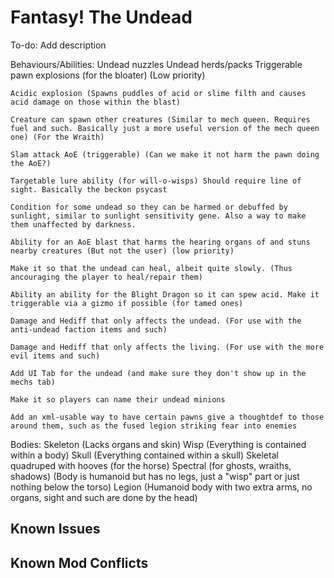 # Fantasy! The Undead

To-do: Add description

Behaviours/Abilities:
	Undead nuzzles
	Undead herds/packs
	Triggerable pawn explosions (for the bloater) (Low priority)
	
	Acidic explosion (Spawns puddles of acid or slime filth and causes acid damage on those within the blast)
	
	Creature can spawn other creatures (Similar to mech queen. Requires fuel and such. Basically just a more useful version of the mech queen one) (For the Wraith)
	
	Slam attack AoE (triggerable) (Can we make it not harm the pawn doing the AoE?)
	
	Targetable lure ability (for will-o-wisps) Should require line of sight. Basically the beckon psycast
	
	Condition for some undead so they can be harmed or debuffed by sunlight, similar to sunlight sensitivity gene. Also a way to make them unaffected by darkness.
	
	Ability for an AoE blast that harms the hearing organs of and stuns nearby creatures (But not the user) (low priority)
	
	Make it so that the undead can heal, albeit quite slowly. (Thus ancouraging the player to heal/repair them)
	
	Ability an ability for the Blight Dragon so it can spew acid. Make it triggerable via a gizmo if possible (for tamed ones)
	
	Damage and Hediff that only affects the undead. (For use with the anti-undead faction items and such)
	
	Damage and Hediff that only affects the living. (For use with the more evil items and such)
	
	Add UI Tab for the undead (and make sure they don't show up in the mechs tab)
	
	Make it so players can name their undead minions
	
	Add an xml-usable way to have certain pawns give a thoughtdef to those around them, such as the fused legion striking fear into enemies
	
Bodies:
	Skeleton (Lacks organs and skin)
	Wisp (Everything is contained within a body)
	Skull (Everything contained within a skull)
	Skeletal quadruped with hooves (for the horse)
	Spectral (for ghosts, wraiths, shadows) (Body is humanoid but has no legs, just a "wisp" part or just nothing below the torso)
	Legion (Humanoid body with two extra arms, no organs, sight and such are done by the head)
	


## Known Issues

## Known Mod Conflicts
